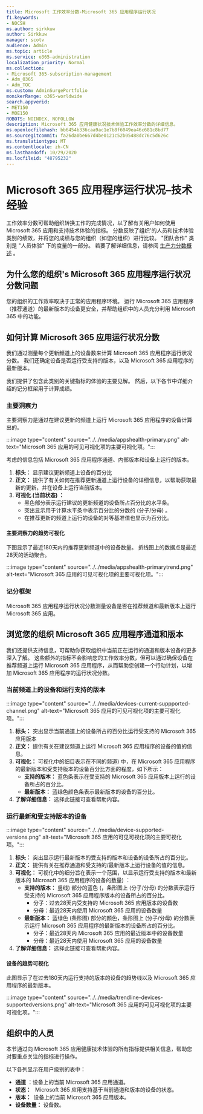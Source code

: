```yaml
---
title: Microsoft 工作效率分数-Microsoft 365 应用程序运行状况
f1.keywords:
- NOCSH
ms.author: sirkkuw
author: Sirkkuw
manager: scotv
audience: Admin
ms.topic: article
ms.service: o365-administration
localization_priority: Normal
ms.collection:
- Microsoft 365-subscription-management
- Adm_O365
- Adm_TOC
ms.custom: AdminSurgePortfolio
monikerRange: o365-worldwide
search.appverid:
- MET150
- MOE150
ROBOTS: NOINDEX, NOFOLLOW
description: Microsoft 365 应用健康状况技术体验工作效率分数的详细信息。
ms.openlocfilehash: bb6454b336caa9ac1e7b8f6049ea46c681c8bd77
ms.sourcegitcommit: fa26da0be667d4be0121c52b05488dc76c5d626c
ms.translationtype: MT
ms.contentlocale: zh-CN
ms.lasthandoff: 10/29/2020
ms.locfileid: "48795232"
---
```

# <a name="microsoft-365-apps-health--technology-experiences"></a>Microsoft 365 应用程序运行状况–技术经验

工作效率分数可帮助组织转换工作的完成情况，以了解有关用户如何使用 Microsoft 365 应用和支持技术体验的指标。 分数反映了组织&#39;的人员和技术体验类别的绩效，并将您的成绩与您的组织（如您的组织）进行比较。 "团队合作" 类别是 "人员体验" 下的度量的一部分。 若要了解详细信息，请参阅 [生产力分数概述](productivity-score.md) 。

## <a name="why-your-organization39s-microsoft-365-apps-health-score-matters"></a>为什么您的组织&#39;s Microsoft 365 应用程序运行状况分数问题

您的组织的工作效率取决于正常的应用程序环境。 运行 Microsoft 365 应用程序（推荐通道）的最新版本的设备更安全，并帮助组织中的人员充分利用 Microsoft 365 中的功能。

## <a name="how-we-calculate-the-microsoft-365-apps-health-score"></a>如何计算 Microsoft 365 应用运行状况分数

我们通过测量每个更新频道上的设备数来计算 Microsoft 365 应用程序运行状况分数。 我们还确定设备是否运行受支持的版本，以及 Microsoft 365 应用程序的最新版本。

我们提供了包含此类别的关键指标的体验的主要见解。 然后，以下各节中详细介绍的记分框架用于计算成绩。

### <a name="primary-insight"></a>主要洞察力

主要洞察力是通过在建议更新的频道上运行 Microsoft 365 应用程序的设备计算出的。

:::image type="content" source="../../media/appshealth-primary.png" alt-text="Microsoft 365 应用的可见可视化项的主要可视化项。":::

考虑的信息包括 Microsoft 365 应用程序通道、内部版本和设备上运行的版本。

1. **标头：**  显示建议更新频道上设备的百分比
1. **正文：**  提供了有关如何在推荐更新通道上运行设备的详细信息，以帮助获取最新的更新，并在设备上运行当前版本。
1. **可视化 (当前状态) ：**
    - 黑色部分表示运行建议的更新频道的设备所占百分比的水平条。
    - 突出显示用于计算水平条中表示百分比的分数的 (分子/分母) 。
    - 在推荐更新的频道上运行的设备的对等基准值也显示为百分比。

#### <a name="trend-visualization-of-the-primary-insight"></a>主要洞察力的趋势可视化

下图显示了最近180天内的推荐更新频道中的设备数量。 折线图上的数据点是最近28天的活动聚合。

:::image type="content" source="../../media/appshealth-primarytrend.png" alt-text="Microsoft 365 应用的可见可视化项的主要可视化项。":::

### <a name="scoring-framework"></a>记分框架

Microsoft 365 应用程序运行状况分数测量设备是否在推荐频道和最新版本上运行 Microsoft 365 应用。

## <a name="explore-your-organization-microsoft-365-app-channels-and-versions"></a>浏览您的组织 Microsoft 365 应用程序通道和版本

我们还提供支持信息，可帮助你获取组织中当前正在运行的通道和版本设备的更多深入了解。 这些额外的指标不会影响您的工作效率分数，但可以通过确保设备在推荐频道上运行 Microsoft 365 应用程序，从而帮助您创建一个行动计划，以增加 Microsoft 365 应用程序的运行状况分数。

### <a name="devices-on-current-channel-and-running-supported-versions"></a>当前频道上的设备和运行支持的版本

:::image type="content" source="../../media/devices-current-suppported-channel.png" alt-text="Microsoft 365 应用的可见可视化项的主要可视化项。":::

1. **标头：**  突出显示当前通道上的设备所占的百分比运行受支持的 Microsoft 365 应用版本
1. **正文：**  提供有关在建议频道上运行 Microsoft 365 应用程序的设备的值的信息。
1. **可视化：**  可视化中的细目表示在不同的频道) 中，在 Microsoft 365 应用程序的最新版本和受支持版本的设备百分比方面的程度，如下所示：
    - **支持的版本：** 蓝色条表示在受支持的 Microsoft 365 应用版本上运行的设备所占的百分比。
    - **最新版本：** 蓝绿色颜色条表示最新版本的设备的百分比。
1. **了解详细信息：**   选择此链接可查看帮助内容。

### <a name="devices-running-latest-and-supported-versions"></a>运行最新和受支持版本的设备

:::image type="content" source="../../media/device-supported-versions.png" alt-text="Microsoft 365 应用的可见可视化项的主要可视化项。":::

1. **标头：**  突出显示运行最新版本的受支持的版本和设备的设备所占的百分比。
1. **正文：**  提供有关在推荐通道和受支持的/最新版本上运行设备的值的信息。
1. **可视化：** 可视化中的细分旨在表示一个范围，以显示运行受支持的版本和最新版本的 Microsoft 365 应用程序的设备的数量) ：
    - **支持的版本：** 竖线) 部分的蓝色 (，条形图上 (分子/分母) 的分数表示运行受支持的 Microsoft 365 应用程序版本的设备所占的百分比。
        - 分子：过去28天内受支持的 Microsoft 365 应用版本的设备数
        - 分母：最近28天内使用 Microsoft 365 应用的设备数量
    - **最新版本：** 蓝绿色 (条形图) 部分的颜色，条形图上 (分子/分母) 的分数表示运行 Microsoft 365 应用程序的最新版本的设备所占的百分比。
        - 分子：最近28天内 Microsoft 365 应用的最近版本中的设备数量
        - 分母：最近28天内使用 Microsoft 365 应用的设备数量
1. **了解详细信息：**   选择此链接可查看帮助内容。

#### <a name="trend-visualization-of-the-devices"></a>设备的趋势可视化

此图显示了在过去180天内运行支持的版本的设备的趋势线以及 Microsoft 365 应用程序的最新版本。

:::image type="content" source="../../media/trendline-devices-supportedversions.png" alt-text="Microsoft 365 应用的可见可视化项的主要可视化项。":::

## <a name="people-in-your-organization"></a>组织中的人员

本节通过向 Microsoft 365 应用健康技术体验的所有指标提供相关信息，帮助您对要重点关注的指标进行操作。

以下各列显示在用户级别的表中：

- **通道** ：设备上的当前 Microsoft 365 应用通道。
- **状态：**   Microsoft 365 应用支持基于当前通道和版本的设备的状态。
- **版本：**  设备上的当前 Microsoft 365 应用版本。
- **设备数量：**  设备数。